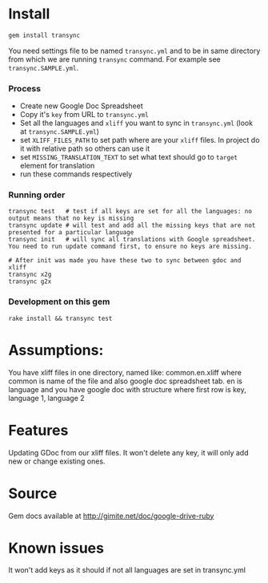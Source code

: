 # Install

```bash
gem install transync
```

You need settings file to be named `transync.yml` and to be in same directory from which we are running `transync` command.
For example see `transync.SAMPLE.yml`.

### Process

- Create new Google Doc Spreadsheet
- Copy it's `key` from URL to `transync.yml`
- Set all the languages and `xliff` you want to sync in `transync.yml` (look at `transync.SAMPLE.yml`)
- set `XLIFF_FILES_PATH` to set path where are your `xliff` files. In project do it with relative path so others can use it
- set `MISSING_TRANSLATION_TEXT` to set what text should go to `target` element for translation
- run these commands respectively

### Running order

```
transync test   # test if all keys are set for all the languages: no output means that no key is missing
transync update # will test and add all the missing keys that are not presented for a particular language
transync init   # will sync all translations with Google spreadsheet. You need to run update command first, to ensure no keys are missing.

# After init was made you have these two to sync between gdoc and xliff
transync x2g
transync g2x
```

### Development on this gem

```
rake install && transync test
```

# Assumptions:

You have xliff files in one directory, named like: common.en.xliff where common is name of the file and also google doc
spreadsheet tab. en is language and you have google doc with structure where first row is key, language 1, language 2

# Features

Updating GDoc from our xliff files. It won't delete any key, it will only add new or change existing ones.

# Source

Gem docs available at http://gimite.net/doc/google-drive-ruby

# Known issues

It won't add keys as it should if not all languages are set in transync.yml

